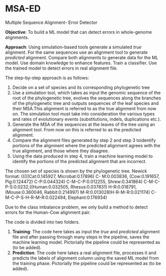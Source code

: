 # MSA-ED
Multiple Sequence Alignment- Error Detector

**Objective**: To build a ML model that can detect errors in whole-genome alignments.

**Approach**: Using simulation-based tools generate a simulated *true* alignment. For the same sequences use an alignment tool to generate *predicted* alignment. Compare both alignments to generate data for the ML model. Use domain knowledge to enhance features. Train a classifier. Use the trained model to detect errors in real alignment file. 

The step-by-step approach is as follows:
1. Decide on a set of species and its corresponding phylogenetic tree
2. Use a simulation tool, which takes as input the genomic sequence of the root of the phylogenetic tree, evolves the sequences along the branches of the phylogenetic tree and outputs sequences of the leaf species and their MSA.This alignment is referred to as the true alignment from now on. The simulation tool must take into consideration the various types and rates of evolutionary events (substitutions, indels, duplications etc.).
3. Generate the MSA of the sequences at the leaves of the tree using an alignment tool. From now on this is referred to as the predicted alignment.
4. Compare the alignment files generated by step 2 and step 3 toidentify portions of the alignment where the predicted alignment agrees with the true alignment, and those where they disagree.
5. Using the data produced in step 4, train a machine learning model to identify the portions of the predicted alignment that are incorrect.

The chosen set of species is shown by the phylogenetic tree. Newick format: (((((Cat:0.145927, Microbat:0.17896) C- M:0.003836, (Cow:0.191657, Pig:0.124472) C-P:0.044324) C-M-C-P:0.012255, Shrew:0.341864) C-M-C-P-S:0.0232,((Human:0.032505, Rhesus:0.037831) H-R:0.018791,(Mouse:0.360046, Rabbit:0.214997) M-R:0.013028)H-R-M-R:0.021174) C-M-C-P-S-H-R-M-R:0.022494, Elephant:0.176934) 

Due to the class imbalance problem, we only build a method to detect errors for the Human-Cow alignment pair.

The code is divided into two folders. 
1. **Training**: The code here takes as input the *true* and *predicted* alignment file and after passing through many steps in the pipeline, saves the machine learning model. Pictorially the pipeline could be represented as (to be added).
2. **Prediction**: The code here takes a real alignment file, processes it and predicts the labels of alignment column using the saved ML model from the training phase. Pictorially the pipeline could be represented as (to be added).
